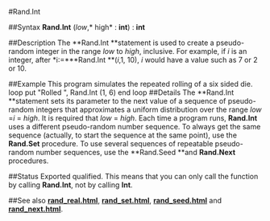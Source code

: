 
#Rand.Int

##Syntax
**Rand.Int** (*low*,* high* : **int**) : **int**

##Description
The **Rand.Int **statement is used to create a pseudo-random integer in the range *low* to *high*, inclusive. For example, if *i* is an integer, after *i:=***Rand.Int **(*i*,1, 10), *i* would have a value such as 7 or 2 or 10.

##Example
This program simulates the repeated rolling of a six sided die.
        loop
            put "Rolled ", Rand.Int (1, 6)
        end loop
##Details
The **Rand.Int **statement sets its parameter to the next value of a sequence of pseudo-random integers that approximates a uniform distribution over the range *low* =*i* = *high*. It is required that *low* = *high*.
Each time a program runs, **Rand.Int** uses a different pseudo-random number sequence. To always get the same sequence (actually, to start the sequence at the same point), use the **Rand.Set** procedure.
To use several sequences of repeatable pseudo-random number sequences, use the **Rand.Seed **and **Rand.Next** procedures.

##Status
Exported qualified.
This means that you can only call the function by calling **Rand.Int**, not by calling **Int**.

##See also
**[rand_real.html](Rand.Real)**, **[rand_set.html](Rand.Set)**, **[rand_seed.html](Rand.Seed)** and **[rand_next.html](Rand.Next)**.
